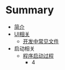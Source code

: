 # Summary

* [简介](README.md)
* [UI相关](chapter1.md)
   * [开发中常见文件](1.md)
* 启动相关
   * [程序启动过程](f.md)
       * 4

